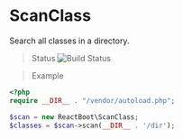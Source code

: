 # ScanClass

Search all classes in a directory.

> Status
![Build Status](https://travis-ci.org/guilherme-faht/scanclass.svg?branch=master)


> Example

```php
<?php
require __DIR__ . "/vendor/autoload.php";

$scan = new ReactBoot\ScanClass;
$classes = $scan->scan(__DIR__ . '/dir');
```
